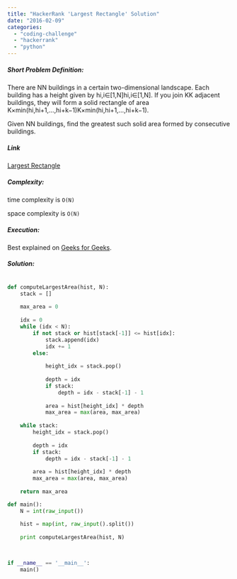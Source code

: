 ```yaml
---
title: "HackerRank 'Largest Rectangle' Solution"
date: "2016-02-09"
categories: 
  - "coding-challenge"
  - "hackerrank"
  - "python"
---
```


##### Short Problem Definition:

There are NN buildings in a certain two-dimensional landscape. Each building has a height given by hi,i∈\[1,N\]hi,i∈\[1,N\]. If you join KK adjacent buildings, they will form a solid rectangle of area K×min(hi,hi+1,…,hi+k−1)K×min(hi,hi+1,…,hi+k−1).

Given NN buildings, find the greatest such solid area formed by consecutive buildings.

##### Link

[Largest Rectangle](https://www.hackerrank.com/challenges/largest-rectangle)

##### Complexity:

time complexity is `O(N)`

space complexity is `O(N)`

##### Execution:

Best explained on [Geeks for Geeks](http://www.geeksforgeeks.org/largest-rectangle-under-histogram/).

##### Solution:

```python

def computeLargestArea(hist, N):
    stack = []
    
    max_area = 0
    
    idx = 0
    while (idx < N):
        if not stack or hist[stack[-1]] <= hist[idx]:
            stack.append(idx)
            idx += 1
        else:
            
            height_idx = stack.pop()
            
            depth = idx
            if stack:
                depth = idx - stack[-1] - 1
            
            area = hist[height_idx] * depth
            max_area = max(area, max_area)
     
    while stack:
        height_idx = stack.pop()
            
        depth = idx
        if stack:
            depth = idx - stack[-1] - 1
            
        area = hist[height_idx] * depth
        max_area = max(area, max_area)
            
    return max_area

def main():
    N = int(raw_input())
    
    hist = map(int, raw_input().split())
    
    print computeLargestArea(hist, N)
    


if __name__ == '__main__':
    main()
```
